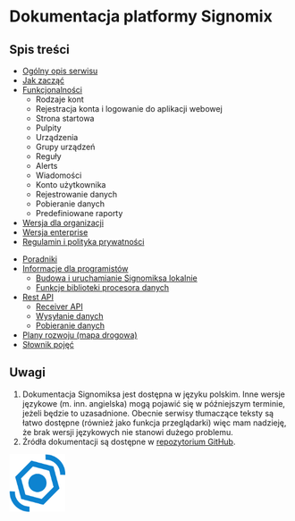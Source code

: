 # Dokumentacja platformy Signomix


## Spis treści

<div class="row">
<div class="col">

- [Ogólny opis serwisu](/introduction.md)
- [Jak zacząć](/getting_started.md)
- [Funkcjonalności](/features/index.md)
    - Rodzaje kont
    - Rejestracja konta i logowanie do aplikacji webowej
    - Strona startowa
    - Pulpity
    - Urządzenia
    - Grupy urządzeń
    - Reguły
    - Alerts
    - Wiadomości
    - Konto użytkownika
    - Rejestrowanie danych
    - Pobieranie danych
    - Predefiniowane raporty
- [Wersja dla organizacji](/administration/index.md)
- [Wersja enterprise](/enterprise/index.md)
- [Regulamin i polityka prywatności](/legal/terms_and_conditions.md)

</div>
<div class="col">

- [Poradniki](/howto/index.md)
- [Informacje dla programistów](/development/index.md)
  - [Budowa i uruchamianie Signomiksa lokalnie](/development/getting-started.md)
  - [Funkcje biblioteki procesora danych](/features/devices/data_processor_lib.md)
- [Rest API](/restapi/index.md)
  - [Receiver API](/restapi/receiver.md)
  - [Wysyłanie danych](/restapi/sending-data.md)
  - [Pobieranie danych](/restapi/downloading-data.md)
- [Plany rozwoju (mapa drogowa)](https://github.com/orgs/signomix/projects/4)
- [Słownik pojęć](/dictionary.md)

</div>
</div>

## Uwagi
 1. Dokumentacja Signomiksa jest dostępna w języku polskim. Inne wersje językowe (m. inn. angielska) mogą pojawić się w późniejszym terminie, jeżeli będzie to uzasadnione. Obecnie serwisy tłumaczące teksty są łatwo dostępne (również jako funkcja przeglądarki) więc mam nadzieję, że brak wersji językowych nie stanowi dużego problemu.
 2. Źródła dokumentacji są dostępne w [repozytorium GitHub](https://github.com/signomix/signomix-documentation).

<div class="text-center mt-3"><img src="logo.svg" width="100px"></div>
